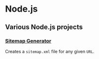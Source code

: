 # Node.js

## Various Node.js projects

### [Sitemap Generator](/sitemap-generator)

Creates a `sitemap.xml` file for any given `URL`.

